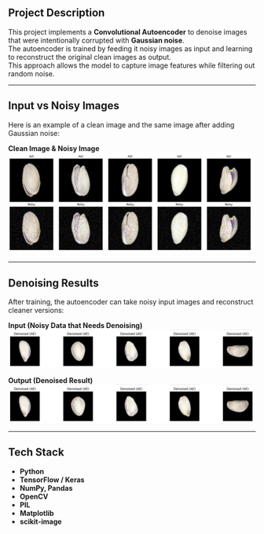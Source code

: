## Project Description
This project implements a **Convolutional Autoencoder** to denoise images that were intentionally corrupted with **Gaussian noise**.  
The autoencoder is trained by feeding it noisy images as input and learning to reconstruct the original clean images as output.  
This approach allows the model to capture image features while filtering out random noise.

---

## Input vs Noisy Images
Here is an example of a clean image and the same image after adding Gaussian noise:

**Clean Image & Noisy Image**
![Clean Image](/assets/AE2.png)

---

## Denoising Results
After training, the autoencoder can take noisy input images and reconstruct cleaner versions:

**Input (Noisy Data that Needs Denoising)**
![Noisy Input](/assets/AE3.png)

**Output (Denoised Result)**
![Denoised Image](/assets/AE3.png)

---

## Tech Stack
- **Python**
- **TensorFlow / Keras**
- **NumPy, Pandas**
- **OpenCV**
- **PIL** 
- **Matplotlib**
- **scikit-image**

